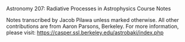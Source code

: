Astronomy 207: Radiative Processes in Astrophysics Course Notes

Notes transcribed by Jacob Pilawa unless marked otherwise. All other contributions are from Aaron Parsons, Berkeley. For more information, please visit: https://casper.ssl.berkeley.edu/astrobaki/index.php 
